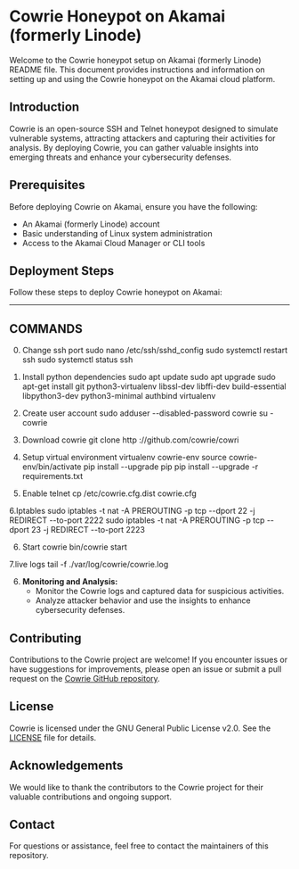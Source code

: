 # Cowrie Honeypot on Akamai (formerly Linode)

Welcome to the Cowrie honeypot setup on Akamai (formerly Linode) README file. This document provides instructions and information on setting up and using the Cowrie honeypot on the Akamai cloud platform.

## Introduction
Cowrie is an open-source SSH and Telnet honeypot designed to simulate vulnerable systems, attracting attackers and capturing their activities for analysis. By deploying Cowrie, you can gather valuable insights into emerging threats and enhance your cybersecurity defenses.

## Prerequisites
Before deploying Cowrie on Akamai, ensure you have the following:
- An Akamai (formerly Linode) account
- Basic understanding of Linux system administration
- Access to the Akamai Cloud Manager or CLI tools

## Deployment Steps
Follow these steps to deploy Cowrie honeypot on Akamai:

--------------------------------------------------------------
COMMANDS
--------------------------------------------------------------
0. Change ssh port
sudo nano /etc/ssh/sshd_config
sudo systemctl restart ssh
sudo systemctl status ssh

1. Install python dependencies
 sudo apt update
 sudo apt upgrade
sudo apt-get install git python3-virtualenv libssl-dev libffi-dev build-essential libpython3-dev python3-minimal authbind virtualenv

2. Create user account
sudo adduser --disabled-password cowrie
su - cowrie

3. Download cowrie
git clone http ://github.com/cowrie/cowri

4. Setup virtual environment
 virtualenv cowrie-env
 source cowrie-env/bin/activate
 pip install --upgrade pip
 pip install --upgrade -r requirements.txt

5. Enable telnet
 cp /etc/cowrie.cfg.dist cowrie.cfg

6.Iptables
sudo iptables -t nat -A PREROUTING -p tcp --dport 22 -j REDIRECT --to-port 2222
sudo iptables -t nat -A PREROUTING -p tcp --dport 23 -j REDIRECT --to-port 2223

6. Start cowrie
bin/cowrie start

7.live logs
tail -f ./var/log/cowrie/cowrie.log


6. **Monitoring and Analysis:**
   - Monitor the Cowrie logs and captured data for suspicious activities.
   - Analyze attacker behavior and use the insights to enhance cybersecurity defenses.

## Contributing
Contributions to the Cowrie project are welcome! If you encounter issues or have suggestions for improvements, please open an issue or submit a pull request on the [Cowrie GitHub repository](https://github.com/cowrie/cowrie).

## License
Cowrie is licensed under the GNU General Public License v2.0. See the [LICENSE](https://github.com/cowrie/cowrie/blob/master/LICENSE) file for details.

## Acknowledgements
We would like to thank the contributors to the Cowrie project for their valuable contributions and ongoing support.

## Contact
For questions or assistance, feel free to contact the maintainers of this repository.

